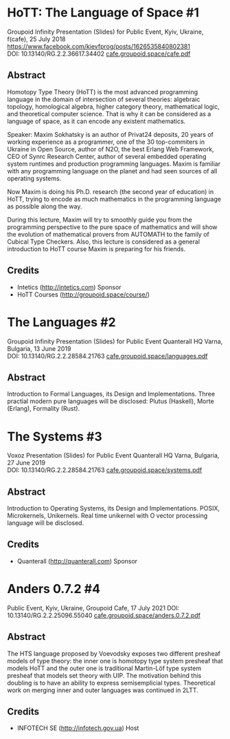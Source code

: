 # HoTT: The Language of Space #1

Groupoid Infinity Presentation (Slides) for Public Event, Kyiv, Ukraine, f(cafe), 25 July 2018 
https://www.facebook.com/kievfprog/posts/1626535840802381 <br>
DOI: 10.13140/RG.2.2.36617.34402 <a href="https://cafe.groupoid.space/cafe.pdf">cafe.groupoid.space/cafe.pdf</a>

Abstract
--------

Homotopy Type Theory (HoTT) is the most advanced programming language in the domain of intersection of several theories: algebraic topology, homological algebra, higher category theory, mathematical logic, and theoretical computer science. That is why it can be considered as a language of space, as it can encode any existent mathematics.

Speaker: Maxim Sokhatsky is an author of Privat24 deposits, 20 years of working experience as a programmer, one of the 30 top-commiters in Ukraine in Open Source, author of N2O, the best Erlang Web Framework, CEO of Synrc Research Center, author of several embedded operating system runtimes and production programming languages. Maxim is familiar with any programming language on the planet and had seen sources of all operating systems.

Now Maxim is doing his Ph.D. research (the second year of education) in HoTT, trying to encode as much mathematics in the programming language as possible along the way.

During this lecture, Maxim will try to smoothly guide you from the programming perspective to the pure space of mathematics and will show the evolution of mathematical provers from AUTOMATH to the family of Cubical Type Checkers. Also, this lecture is considered as a general introduction to HoTT course Maxim is preparing for his friends.

Credits
-------

* Intetics (http://intetics.com) Sponsor
* HoTT Courses (http://groupoid.space/course/)

# The Languages #2

Groupoid Infinity Presentation (Slides) for Public Event Quanterall HQ Varna, Bulgaria, 13 June 2019<br>
DOI: 10.13140/RG.2.2.28584.21763 <a href="https://cafe.groupoid.space/languages.pdf">cafe.groupoid.space/languages.pdf</a>

Abstract
--------

Introduction to Formal Languages, its Design and Implementations.
Three practial modern pure languages will be disclosed: Plutus (Haskell), Morte (Erlang), Formality (Rust).

# The Systems #3

Voxoz Presentation (Slides) for Public Event Quanterall HQ Varna, Bulgaria, 27 June 2019<br>
DOI: 10.13140/RG.2.2.28584.21763 <a href="https://cafe.groupoid.space/systems.pdf">cafe.groupoid.space/systems.pdf</a>

Abstract
--------

Introduction to Operating Systems, its Design and Implementations.
POSIX, Microkernels, Unikernels.
Real time unikernel with O vector processing language will be disclosed.

Credits
-------

* Quanterall (http://quanterall.com) Sponsor

# Anders 0.7.2 #4

Public Event, Kyiv, Ukraine, Groupoid Cafe, 17 July 2021
DOI: 10.13140/RG.2.2.25096.55040 <a href="https://cafe.groupoid.space/anders.0.7.2.pdf">cafe.groupoid.space/anders.0.7.2.pdf</a>

Abstract
--------

The HTS language proposed by Voevodsky exposes two different presheaf
models of type theory: the inner one is homotopy type system presheaf
that models HoTT and the outer one is traditional Martin-Löf type system presheaf
that models set theory with UIP. The motivation behind this doubling
is to have an ability to express semisemplicial types. Theoretical
work on merging inner and outer languages was continued in 2LTT.

Credits
-------

* INFOTECH SE (http://infotech.gov.ua) Host
